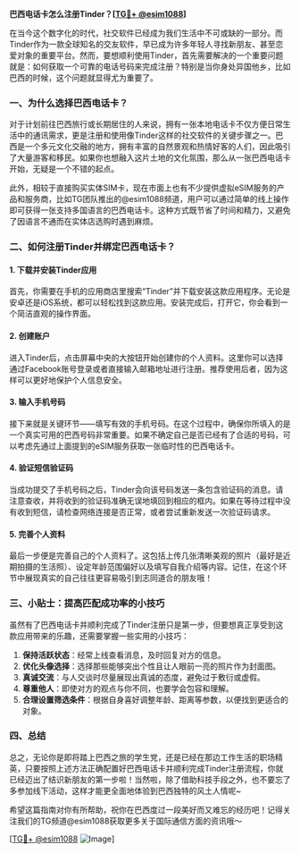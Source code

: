 **巴西电话卡怎么注册Tinder？[[TG💪+ @esim1088](https://t.me/s/esim1088)]**

在当今这个数字化的时代，社交软件已经成为我们生活中不可或缺的一部分。而Tinder作为一款全球知名的交友软件，早已成为许多年轻人寻找新朋友、甚至恋爱对象的重要平台。然而，要想顺利使用Tinder，首先需要解决的一个重要问题就是：如何获取一个可靠的电话号码来完成注册？特别是当你身处异国他乡，比如巴西的时候，这个问题就显得尤为重要了。

### 一、为什么选择巴西电话卡？

对于计划前往巴西旅行或长期居住的人来说，拥有一张本地电话卡不仅方便日常生活中的通讯需求，更是注册和使用像Tinder这样的社交软件的关键步骤之一。巴西是一个多元文化交融的地方，拥有丰富的自然景观和热情好客的人们，因此吸引了大量游客和移民。如果你也想融入这片土地的文化氛围，那么从一张巴西电话卡开始，无疑是一个不错的起点。

此外，相较于直接购买实体SIM卡，现在市面上也有不少提供虚拟eSIM服务的产品和服务商，比如TG团队推出的@esim1088频道，用户可以通过简单的线上操作即可获得一张支持多国语言的巴西电话卡。这种方式既节省了时间和精力，又避免了因语言不通而在实体店选购时遇到麻烦。

### 二、如何注册Tinder并绑定巴西电话卡？

#### 1. 下载并安装Tinder应用
首先，你需要在手机的应用商店里搜索“Tinder”并下载安装这款应用程序。无论是安卓还是iOS系统，都可以轻松找到这款应用。安装完成后，打开它，你会看到一个简洁直观的操作界面。

#### 2. 创建账户
进入Tinder后，点击屏幕中央的大按钮开始创建你的个人资料。这里你可以选择通过Facebook账号登录或者直接输入邮箱地址进行注册。推荐使用后者，因为这样可以更好地保护个人信息安全。

#### 3. 输入手机号码
接下来就是关键环节——填写有效的手机号码。在这个过程中，确保你所填入的是一个真实可用的巴西号码非常重要。如果不确定自己是否已经有了合适的号码，可以考虑先通过上面提到的eSIM服务获取一张临时性的巴西电话卡。

#### 4. 验证短信验证码
当成功提交了手机号码之后，Tinder会向该号码发送一条包含验证码的消息。请注意查收，并将收到的验证码准确无误地填回到相应的框内。如果在等待过程中没有收到短信，请检查网络连接是否正常，或者尝试重新发送一次验证码请求。

#### 5. 完善个人资料
最后一步便是完善自己的个人资料了。这包括上传几张清晰美观的照片（最好是近期拍摄的生活照）、设定年龄范围偏好以及填写自我介绍等内容。记住，在这个环节中展现真实的自己往往更容易吸引到志同道合的朋友哦！

### 三、小贴士：提高匹配成功率的小技巧

虽然有了巴西电话卡并顺利完成了Tinder注册只是第一步，但要想真正享受到这款应用带来的乐趣，还需要掌握一些实用的小技巧：

1. **保持活跃状态**：经常上线查看消息，及时回复对方的信息。
2. **优化头像选择**：选择那些能够突出个性且让人眼前一亮的照片作为封面图。
3. **真诚交流**：与人交谈时尽量展现出真诚的态度，避免过于敷衍或虚假。
4. **尊重他人**：即使对方的观点与你不同，也要学会包容和理解。
5. **合理设置筛选条件**：根据自身喜好调整年龄、距离等参数，以便找到更适合的对象。

### 四、总结

总之，无论你是即将踏上巴西之旅的学生党，还是已经在那边工作生活的职场精英，只要按照上述方法正确配置好巴西电话卡并顺利完成Tinder注册流程，你就已经迈出了结识新朋友的第一步啦！当然啦，除了借助科技手段之外，也不要忘了多参加线下活动，这样才能更全面地体验到巴西独特的风土人情呢~

希望这篇指南对你有所帮助，祝你在巴西度过一段美好而又难忘的经历吧！记得关注我们的TG频道@esim1088获取更多关于国际通信方面的资讯哦～

[[TG💪+ @esim1088](https://t.me/s/esim1088) ![Image](https://i.postimg.cc/4NQfJmqS/Snipaste-2025-05-13-00-14-12.png)]